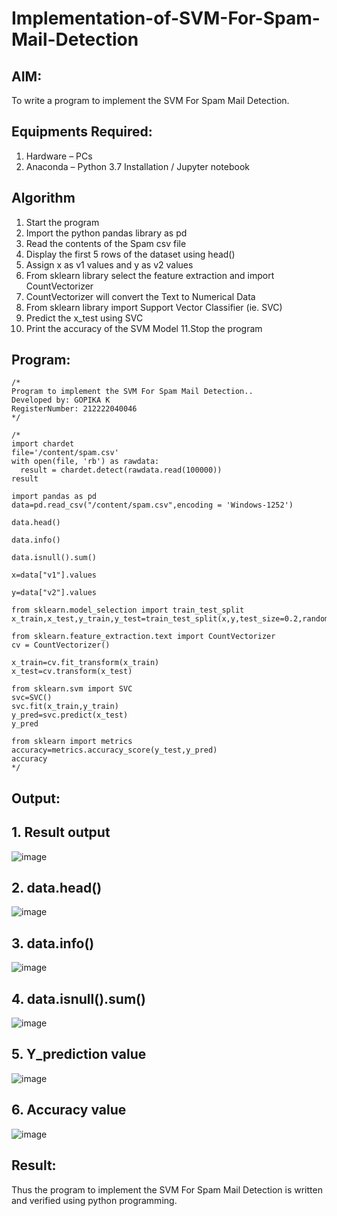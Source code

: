 # Implementation-of-SVM-For-Spam-Mail-Detection

## AIM:
To write a program to implement the SVM For Spam Mail Detection.

## Equipments Required:
1. Hardware – PCs
2. Anaconda – Python 3.7 Installation / Jupyter notebook

## Algorithm
1. Start the program
2. Import the python pandas library as pd
3. Read the contents of the Spam csv file
4. Display the first 5 rows of the dataset using head()
5. Assign x as v1 values and y as v2 values
6. From sklearn library select the feature extraction and import CountVectorizer
7. CountVectorizer will convert the Text to Numerical Data
8. From sklearn library import Support Vector Classifier (ie. SVC)
9. Predict the x_test using SVC
10. Print the accuracy of the SVM Model 11.Stop the program
## Program:
```
/*
Program to implement the SVM For Spam Mail Detection..
Developed by: GOPIKA K
RegisterNumber: 212222040046
*/
```
```
/*
import chardet
file='/content/spam.csv'
with open(file, 'rb') as rawdata:
  result = chardet.detect(rawdata.read(100000))
result

import pandas as pd
data=pd.read_csv("/content/spam.csv",encoding = 'Windows-1252')

data.head()

data.info()

data.isnull().sum()

x=data["v1"].values

y=data["v2"].values

from sklearn.model_selection import train_test_split
x_train,x_test,y_train,y_test=train_test_split(x,y,test_size=0.2,random_state=0)

from sklearn.feature_extraction.text import CountVectorizer
cv = CountVectorizer()

x_train=cv.fit_transform(x_train)
x_test=cv.transform(x_test)

from sklearn.svm import SVC
svc=SVC()
svc.fit(x_train,y_train)
y_pred=svc.predict(x_test)
y_pred

from sklearn import metrics
accuracy=metrics.accuracy_score(y_test,y_pred)
accuracy
*/
```
## Output:

## 1. Result output
![image](https://github.com/user-attachments/assets/2758f115-0326-4771-b928-c91bb0bb1918)

## 2. data.head()
![image](https://github.com/user-attachments/assets/33a42658-0075-4470-a3e0-b7ab635e47bb)

## 3. data.info()
![image](https://github.com/user-attachments/assets/3432f6ad-5818-4f83-82f5-857c0e38ba99)

## 4. data.isnull().sum()
![image](https://github.com/user-attachments/assets/aea1dfed-b663-4765-8fa6-173ba6f0ebf8)

## 5. Y_prediction value
![image](https://github.com/user-attachments/assets/0b0de31f-ab87-429c-b5c9-f3de874b8593)

## 6. Accuracy value
![image](https://github.com/user-attachments/assets/c39077ce-9f7e-4950-887f-390907113a26)

## Result:
Thus the program to implement the SVM For Spam Mail Detection is written and verified using python programming.
